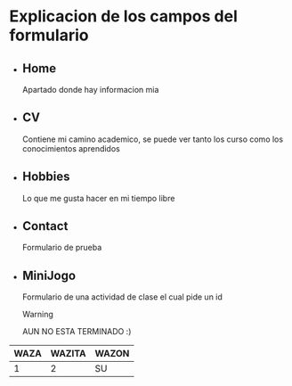 # **Explicacion de los campos del formulario**
- ## Home
  Apartado donde hay informacion mia
- ## CV
  Contiene mi camino academico, se puede ver tanto los curso como los conocimientos aprendidos
- ## Hobbies
  Lo que me gusta hacer en mi tiempo libre
- ## Contact
  Formulario de prueba
- ## MiniJogo
  Formulario de una actividad de clase el cual pide un id


  >[!WARNING]
  >AUN NO ESTA TERMINADO :)

| WAZA | WAZITA | WAZON |
|------|--------|-------|
| 1 | 2 | SU |
